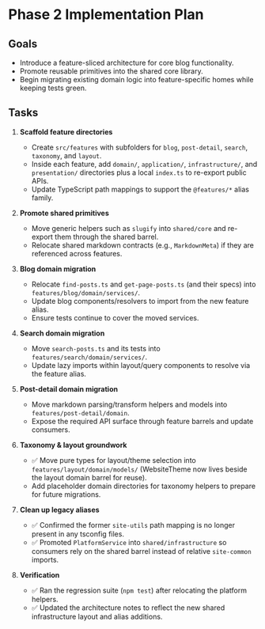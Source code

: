 # Phase 2 Implementation Plan

## Goals
- Introduce a feature-sliced architecture for core blog functionality.
- Promote reusable primitives into the shared core library.
- Begin migrating existing domain logic into feature-specific homes while keeping tests green.

## Tasks
1. **Scaffold feature directories**
   - Create `src/features` with subfolders for `blog`, `post-detail`, `search`, `taxonomy`, and `layout`.
   - Inside each feature, add `domain/`, `application/`, `infrastructure/`, and `presentation/` directories plus a local `index.ts` to re-export public APIs.
   - Update TypeScript path mappings to support the `@features/*` alias family.

2. **Promote shared primitives**
   - Move generic helpers such as `slugify` into `shared/core` and re-export them through the shared barrel.
   - Relocate shared markdown contracts (e.g., `MarkdownMeta`) if they are referenced across features.

3. **Blog domain migration**
   - Relocate `find-posts.ts` and `get-page-posts.ts` (and their specs) into `features/blog/domain/services/`.
   - Update blog components/resolvers to import from the new feature alias.
   - Ensure tests continue to cover the moved services.

4. **Search domain migration**
   - Move `search-posts.ts` and its tests into `features/search/domain/services/`.
   - Update lazy imports within layout/query components to resolve via the feature alias.

5. **Post-detail domain migration**
   - Move markdown parsing/transform helpers and models into `features/post-detail/domain`.
   - Expose the required API surface through feature barrels and update consumers.

6. **Taxonomy & layout groundwork**
   - ✅ Move pure types for layout/theme selection into `features/layout/domain/models/` (WebsiteTheme now lives beside the layout domain barrel for reuse).
   - Add placeholder domain directories for taxonomy helpers to prepare for future migrations.

7. **Clean up legacy aliases**
   - ✅ Confirmed the former `site-utils` path mapping is no longer present in any tsconfig files.
   - ✅ Promoted `PlatformService` into `shared/infrastructure` so consumers rely on the shared barrel instead of relative `site-common` imports.

8. **Verification**
   - ✅ Ran the regression suite (`npm test`) after relocating the platform helpers.
   - ✅ Updated the architecture notes to reflect the new shared infrastructure layout and alias additions.
